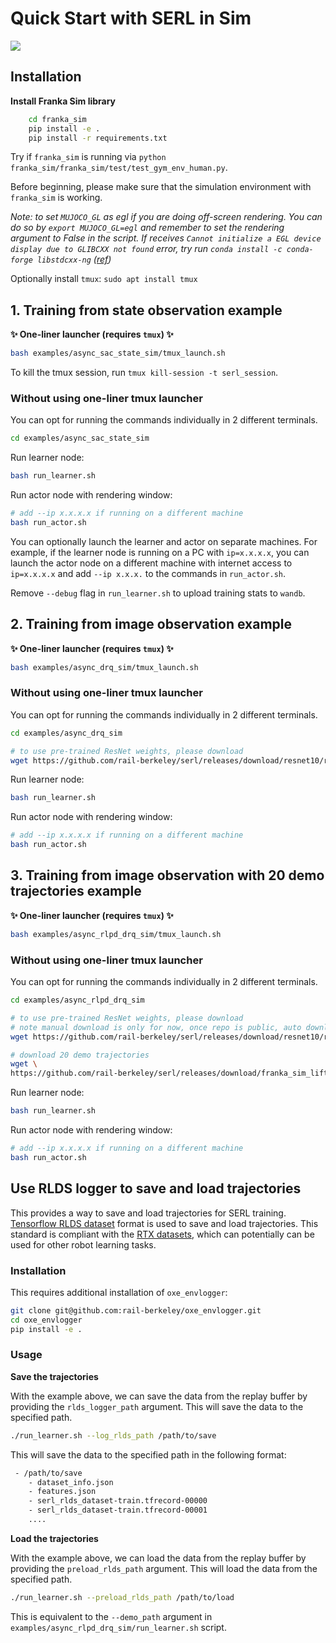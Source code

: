 # Quick Start with SERL in Sim

![](./images/franka_sim.png)

## Installation

**Install Franka Sim library**
```bash
    cd franka_sim
    pip install -e .
    pip install -r requirements.txt
```

Try if `franka_sim` is running via `python franka_sim/franka_sim/test/test_gym_env_human.py`.

Before beginning, please make sure that the simulation environment with `franka_sim` is working.

*Note: to set `MUJOCO_GL` as egl if you are doing off-screen rendering.
You can do so by ```export MUJOCO_GL=egl``` and remember to set the rendering argument to False in the script.
If receives `Cannot initialize a EGL device display due to GLIBCXX not found` error, try run `conda install -c conda-forge libstdcxx-ng` ([ref](https://stackoverflow.com/a/74132234))*


Optionally install `tmux`: `sudo apt install tmux`

## 1. Training from state observation example

**✨ One-liner launcher (requires `tmux`) ✨**
```bash
bash examples/async_sac_state_sim/tmux_launch.sh
```

To kill the tmux session, run `tmux kill-session -t serl_session`.

### Without using one-liner tmux launcher

You can opt for running the commands individually in 2 different terminals.

```bash
cd examples/async_sac_state_sim
```

Run learner node:
```bash
bash run_learner.sh
```

Run actor node with rendering window:
```bash
# add --ip x.x.x.x if running on a different machine
bash run_actor.sh
```

You can optionally launch the learner and actor on separate machines. For example, if the learner node is running on a PC with `ip=x.x.x.x`, you can launch the actor node on a different machine with internet access to `ip=x.x.x.x` and add `--ip x.x.x.` to the commands in `run_actor.sh`.

Remove `--debug` flag in `run_learner.sh` to upload training stats to `wandb`.

## 2. Training from image observation example

**✨ One-liner launcher (requires `tmux`) ✨**

```bash
bash examples/async_drq_sim/tmux_launch.sh
```

### Without using one-liner tmux launcher

You can opt for running the commands individually in 2 different terminals.

```bash
cd examples/async_drq_sim

# to use pre-trained ResNet weights, please download
wget https://github.com/rail-berkeley/serl/releases/download/resnet10/resnet10_params.pkl
```

Run learner node:
```bash
bash run_learner.sh
```

Run actor node with rendering window:
```bash
# add --ip x.x.x.x if running on a different machine
bash run_actor.sh
```

## 3. Training from image observation with 20 demo trajectories example

**✨ One-liner launcher (requires `tmux`) ✨**
```bash
bash examples/async_rlpd_drq_sim/tmux_launch.sh
```

### Without using one-liner tmux launcher

You can opt for running the commands individually in 2 different terminals.

```bash
cd examples/async_rlpd_drq_sim

# to use pre-trained ResNet weights, please download
# note manual download is only for now, once repo is public, auto download will work
wget https://github.com/rail-berkeley/serl/releases/download/resnet10/resnet10_params.pkl

# download 20 demo trajectories
wget \
https://github.com/rail-berkeley/serl/releases/download/franka_sim_lift_cube_demos/franka_lift_cube_image_20_trajs.pkl
```

Run learner node:
```bash
bash run_learner.sh
```

Run actor node with rendering window:
```bash
# add --ip x.x.x.x if running on a different machine
bash run_actor.sh
```

## Use RLDS logger to save and load trajectories

This provides a way to save and load trajectories for SERL training. [Tensorflow RLDS dataset](https://github.com/google-research/rlds) format is used to save and load trajectories. This standard is compliant with the [RTX datasets](https://robotics-transformer-x.github.io/), which can potentially can be used for other robot learning tasks.

### Installation

This requires additional installation of `oxe_envlogger`:
```bash
git clone git@github.com:rail-berkeley/oxe_envlogger.git
cd oxe_envlogger
pip install -e .
```

### Usage

**Save the trajectories**

With the example above, we can save the data from the replay buffer by providing the `rlds_logger_path` argument. This will save the data to the specified path.

```bash
./run_learner.sh --log_rlds_path /path/to/save
```

This will save the data to the specified path in the following format:

```bash
 - /path/to/save
    - dataset_info.json
    - features.json
    - serl_rlds_dataset-train.tfrecord-00000
    - serl_rlds_dataset-train.tfrecord-00001
    ....
```

**Load the trajectories**

With the example above, we can load the data from the replay buffer by providing the `preload_rlds_path` argument. This will load the data from the specified path.

```bash
./run_learner.sh --preload_rlds_path /path/to/load
```

This is equivalent to the `--demo_path` argument in `examples/async_rlpd_drq_sim/run_learner.sh` script.
